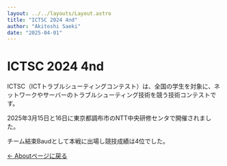 ```yaml
---
layout: ../../layouts/Layout.astro
title: "ICTSC 2024 4nd"
author: "Akitoshi Saeki"
date: "2025-04-01"
---
```


# ICTSC 2024 4nd

ICTSC（ICTトラブルシューティングコンテスト）は、全国の学生を対象に、ネットワークやサーバーのトラブルシューティング技術を競う技術コンテストです。

2025年3月15日と16日に東京都調布市のNTT中央研修センタで開催されました。

チーム結束Baudとして本戦に出場し競技成績は4位でした。

[← Aboutページに戻る](/about/)